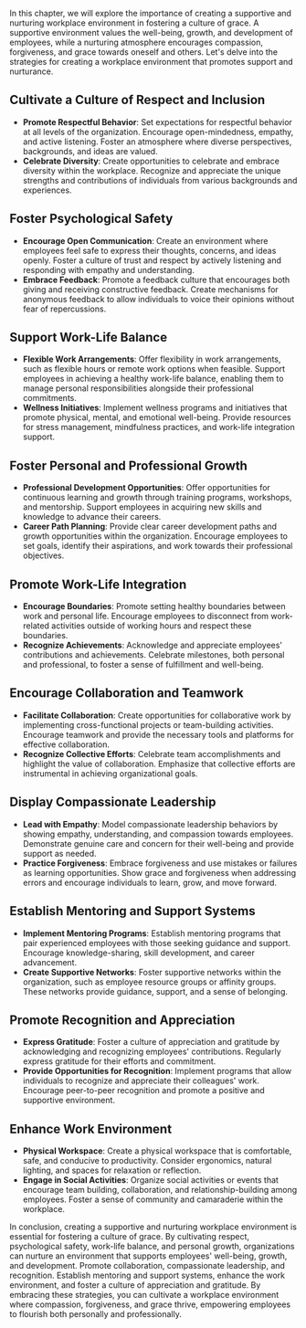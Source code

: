 
In this chapter, we will explore the importance of creating a supportive and nurturing workplace environment in fostering a culture of grace. A supportive environment values the well-being, growth, and development of employees, while a nurturing atmosphere encourages compassion, forgiveness, and grace towards oneself and others. Let's delve into the strategies for creating a workplace environment that promotes support and nurturance.

Cultivate a Culture of Respect and Inclusion
--------------------------------------------

* **Promote Respectful Behavior**: Set expectations for respectful behavior at all levels of the organization. Encourage open-mindedness, empathy, and active listening. Foster an atmosphere where diverse perspectives, backgrounds, and ideas are valued.
* **Celebrate Diversity**: Create opportunities to celebrate and embrace diversity within the workplace. Recognize and appreciate the unique strengths and contributions of individuals from various backgrounds and experiences.

Foster Psychological Safety
---------------------------

* **Encourage Open Communication**: Create an environment where employees feel safe to express their thoughts, concerns, and ideas openly. Foster a culture of trust and respect by actively listening and responding with empathy and understanding.
* **Embrace Feedback**: Promote a feedback culture that encourages both giving and receiving constructive feedback. Create mechanisms for anonymous feedback to allow individuals to voice their opinions without fear of repercussions.

Support Work-Life Balance
-------------------------

* **Flexible Work Arrangements**: Offer flexibility in work arrangements, such as flexible hours or remote work options when feasible. Support employees in achieving a healthy work-life balance, enabling them to manage personal responsibilities alongside their professional commitments.
* **Wellness Initiatives**: Implement wellness programs and initiatives that promote physical, mental, and emotional well-being. Provide resources for stress management, mindfulness practices, and work-life integration support.

Foster Personal and Professional Growth
---------------------------------------

* **Professional Development Opportunities**: Offer opportunities for continuous learning and growth through training programs, workshops, and mentorship. Support employees in acquiring new skills and knowledge to advance their careers.
* **Career Path Planning**: Provide clear career development paths and growth opportunities within the organization. Encourage employees to set goals, identify their aspirations, and work towards their professional objectives.

Promote Work-Life Integration
-----------------------------

* **Encourage Boundaries**: Promote setting healthy boundaries between work and personal life. Encourage employees to disconnect from work-related activities outside of working hours and respect these boundaries.
* **Recognize Achievements**: Acknowledge and appreciate employees' contributions and achievements. Celebrate milestones, both personal and professional, to foster a sense of fulfillment and well-being.

Encourage Collaboration and Teamwork
------------------------------------

* **Facilitate Collaboration**: Create opportunities for collaborative work by implementing cross-functional projects or team-building activities. Encourage teamwork and provide the necessary tools and platforms for effective collaboration.
* **Recognize Collective Efforts**: Celebrate team accomplishments and highlight the value of collaboration. Emphasize that collective efforts are instrumental in achieving organizational goals.

Display Compassionate Leadership
--------------------------------

* **Lead with Empathy**: Model compassionate leadership behaviors by showing empathy, understanding, and compassion towards employees. Demonstrate genuine care and concern for their well-being and provide support as needed.
* **Practice Forgiveness**: Embrace forgiveness and use mistakes or failures as learning opportunities. Show grace and forgiveness when addressing errors and encourage individuals to learn, grow, and move forward.

Establish Mentoring and Support Systems
---------------------------------------

* **Implement Mentoring Programs**: Establish mentoring programs that pair experienced employees with those seeking guidance and support. Encourage knowledge-sharing, skill development, and career advancement.
* **Create Supportive Networks**: Foster supportive networks within the organization, such as employee resource groups or affinity groups. These networks provide guidance, support, and a sense of belonging.

Promote Recognition and Appreciation
------------------------------------

* **Express Gratitude**: Foster a culture of appreciation and gratitude by acknowledging and recognizing employees' contributions. Regularly express gratitude for their efforts and commitment.
* **Provide Opportunities for Recognition**: Implement programs that allow individuals to recognize and appreciate their colleagues' work. Encourage peer-to-peer recognition and promote a positive and supportive environment.

Enhance Work Environment
------------------------

* **Physical Workspace**: Create a physical workspace that is comfortable, safe, and conducive to productivity. Consider ergonomics, natural lighting, and spaces for relaxation or reflection.
* **Engage in Social Activities**: Organize social activities or events that encourage team building, collaboration, and relationship-building among employees. Foster a sense of community and camaraderie within the workplace.

In conclusion, creating a supportive and nurturing workplace environment is essential for fostering a culture of grace. By cultivating respect, psychological safety, work-life balance, and personal growth, organizations can nurture an environment that supports employees' well-being, growth, and development. Promote collaboration, compassionate leadership, and recognition. Establish mentoring and support systems, enhance the work environment, and foster a culture of appreciation and gratitude. By embracing these strategies, you can cultivate a workplace environment where compassion, forgiveness, and grace thrive, empowering employees to flourish both personally and professionally.
